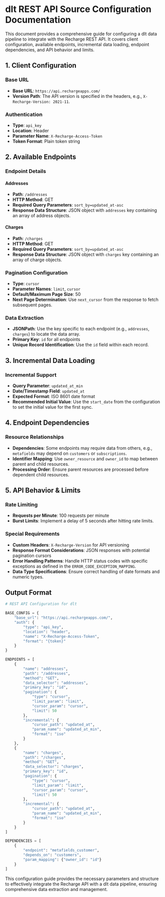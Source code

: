 # dlt REST API Source Configuration Documentation

This document provides a comprehensive guide for configuring a dlt data pipeline to integrate with the Recharge REST API. It covers client configuration, available endpoints, incremental data loading, endpoint dependencies, and API behavior and limits.

## 1. Client Configuration

### Base URL
- **Base URL**: `https://api.rechargeapps.com/`
- **Version Path**: The API version is specified in the headers, e.g., `X-Recharge-Version: 2021-11`.

### Authentication
- **Type**: `api_key`
- **Location**: Header
- **Parameter Name**: `X-Recharge-Access-Token`
- **Token Format**: Plain token string

## 2. Available Endpoints

### Endpoint Details

#### Addresses
- **Path**: `/addresses`
- **HTTP Method**: GET
- **Required Query Parameters**: `sort_by=updated_at-asc`
- **Response Data Structure**: JSON object with `addresses` key containing an array of address objects.

#### Charges
- **Path**: `/charges`
- **HTTP Method**: GET
- **Required Query Parameters**: `sort_by=updated_at-asc`
- **Response Data Structure**: JSON object with `charges` key containing an array of charge objects.

### Pagination Configuration
- **Type**: `cursor`
- **Parameter Names**: `limit`, `cursor`
- **Default/Maximum Page Size**: 50
- **Next Page Determination**: Use `next_cursor` from the response to fetch subsequent pages.

### Data Extraction
- **JSONPath**: Use the key specific to each endpoint (e.g., `addresses`, `charges`) to locate the data array.
- **Primary Key**: `id` for all endpoints
- **Unique Record Identification**: Use the `id` field within each record.

## 3. Incremental Data Loading

### Incremental Support
- **Query Parameter**: `updated_at_min`
- **Date/Timestamp Field**: `updated_at`
- **Expected Format**: ISO 8601 date format
- **Recommended Initial Value**: Use the `start_date` from the configuration to set the initial value for the first sync.

## 4. Endpoint Dependencies

### Resource Relationships
- **Dependencies**: Some endpoints may require data from others, e.g., `metafields` may depend on `customers` or `subscriptions`.
- **Identifier Mapping**: Use `owner_resource` and `owner_id` to map between parent and child resources.
- **Processing Order**: Ensure parent resources are processed before dependent child resources.

## 5. API Behavior & Limits

### Rate Limiting
- **Requests per Minute**: 100 requests per minute
- **Burst Limits**: Implement a delay of 5 seconds after hitting rate limits.

### Special Requirements
- **Custom Headers**: `X-Recharge-Version` for API versioning
- **Response Format Considerations**: JSON responses with potential pagination cursors
- **Error Handling Patterns**: Handle HTTP status codes with specific exceptions as defined in the `ERROR_CODE_EXCEPTION_MAPPING`.
- **Data Type Specifications**: Ensure correct handling of date formats and numeric types.

## Output Format

```python
# REST API Configuration for dlt

BASE_CONFIG = {
    "base_url": "https://api.rechargeapps.com/",
    "auth": {
        "type": "api_key",
        "location": "header",
        "name": "X-Recharge-Access-Token",
        "format": "{token}"
    }
}

ENDPOINTS = [
    {
        "name": "addresses",
        "path": "/addresses",
        "method": "GET",
        "data_selector": "addresses",
        "primary_key": "id",
        "pagination": {
            "type": "cursor",
            "limit_param": "limit",
            "cursor_param": "cursor",
            "limit": 50
        },
        "incremental": {
            "cursor_path": "updated_at",
            "param_name": "updated_at_min",
            "format": "iso"
        }
    },
    {
        "name": "charges",
        "path": "/charges",
        "method": "GET",
        "data_selector": "charges",
        "primary_key": "id",
        "pagination": {
            "type": "cursor",
            "limit_param": "limit",
            "cursor_param": "cursor",
            "limit": 50
        },
        "incremental": {
            "cursor_path": "updated_at",
            "param_name": "updated_at_min",
            "format": "iso"
        }
    }
]

DEPENDENCIES = [
    {
        "endpoint": "metafields_customer",
        "depends_on": "customers",
        "param_mapping": {"owner_id": "id"}
    }
]
```

This configuration guide provides the necessary parameters and structure to effectively integrate the Recharge API with a dlt data pipeline, ensuring comprehensive data extraction and management.